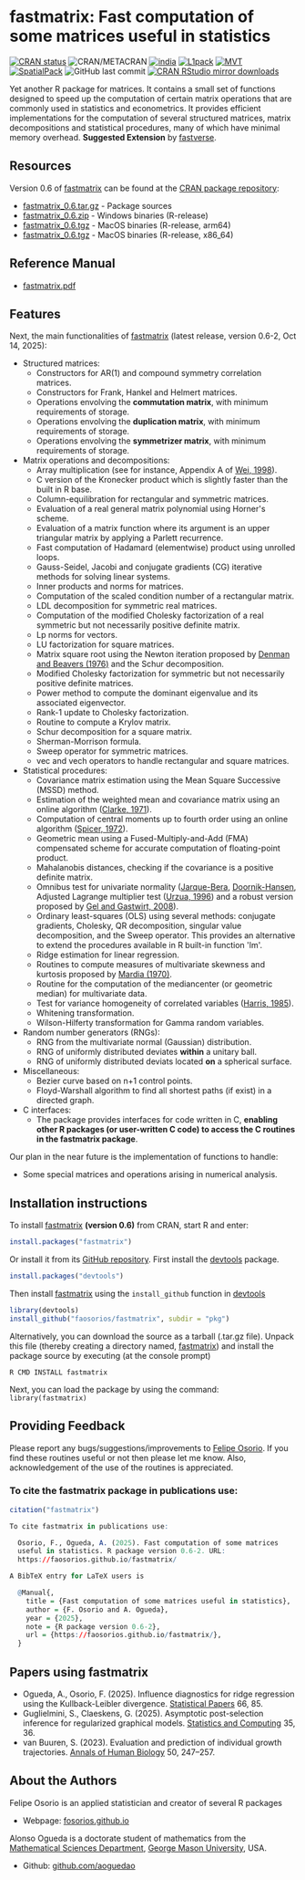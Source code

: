 # fastmatrix: Fast computation of some matrices useful in statistics

[![CRAN status](http://www.r-pkg.org/badges/version/fastmatrix)](https://cran.r-project.org/package=fastmatrix)
![CRAN/METACRAN](https://img.shields.io/cran/l/fastmatrix?color=informational)
[![india](https://img.shields.io/badge/Support-india-orange)](https://cran.r-project.org/package=india)
[![L1pack](https://img.shields.io/badge/Support-L1pack-orange)](https://cran.r-project.org/package=L1pack)
[![MVT](https://img.shields.io/badge/Support-MVT-orange)](https://cran.r-project.org/package=MVT)
[![SpatialPack](https://img.shields.io/badge/Support-SpatialPack-orange)](https://cran.r-project.org/package=SpatialPack)
![GitHub last commit](https://img.shields.io/github/last-commit/faosorios/fastmatrix)
[![CRAN RStudio mirror downloads](http://cranlogs.r-pkg.org/badges/fastmatrix)](https://cran.r-project.org/package=fastmatrix)

Yet another R package for matrices. It contains a small set of functions designed to speed up the computation of certain matrix operations that are commonly used in statistics and econometrics. It provides efficient implementations for the computation of several structured matrices, matrix decompositions and statistical procedures, many of which have minimal memory overhead. **Suggested Extension** by [fastverse](https://fastverse.github.io/fastverse/).

## Resources

Version 0.6 of [fastmatrix](https://github.com/faosorios/fastmatrix) can be found at the [CRAN package repository](https://cran.r-project.org/package=fastmatrix):

* [fastmatrix_0.6.tar.gz](https://cran.r-project.org/src/contrib/fastmatrix_0.6.tar.gz) - Package sources
* [fastmatrix_0.6.zip](https://cran.r-project.org/bin/windows/contrib/4.5/fastmatrix_0.6.zip) - Windows binaries (R-release)
* [fastmatrix_0.6.tgz](https://cran.r-project.org/bin/macosx/big-sur-arm64/contrib/4.5/fastmatrix_0.6.tgz) - MacOS binaries (R-release, arm64)
* [fastmatrix_0.6.tgz](https://cran.r-project.org/bin/macosx/big-sur-x86_64/contrib/4.5/fastmatrix_0.6.tgz) - MacOS binaries (R-release, x86_64)

## Reference Manual

* [fastmatrix.pdf](https://cran.r-project.org/web/packages/fastmatrix/fastmatrix.pdf)

## Features

Next, the main functionalities of [fastmatrix](https://github.com/faosorios/fastmatrix) (latest release, version 0.6-2, Oct 14, 2025):
* Structured matrices:
  * Constructors for AR(1) and compound symmetry correlation matrices.
  * Constructors for Frank, Hankel and Helmert matrices.
  * Operations envolving the **commutation matrix**, with minimum requirements of storage.
  * Operations envolving the **duplication matrix**, with minimum requirements of storage.
  * Operations envolving the **symmetrizer matrix**, with minimum requirements of storage.
* Matrix operations and decompositions:
  * Array multiplication (see for instance, Appendix A of [Wei, 1998](https://link.springer.com/book/9789813083295)).
  * C version of the Kronecker product which is slightly faster than the built in R base.
  * Column-equilibration for rectangular and symmetric matrices.
  * Evaluation of a real general matrix polynomial using Horner's scheme.
  * Evaluation of a matrix function where its argument is an upper triangular matrix by applying a Parlett recurrence.
  * Fast computation of Hadamard (elementwise) product using unrolled loops.
  * Gauss-Seidel, Jacobi and conjugate gradients (CG) iterative methods for solving linear systems.
  * Inner products and norms for matrices.
  * Computation of the scaled condition number of a rectangular matrix.
  * LDL decomposition for symmetric real matrices.
  * Computation of the modified Cholesky factorization of a real symmetric but not necessarily positive definite matrix.
  * Lp norms for vectors.
  * LU factorization for square matrices.
  * Matrix square root using the Newton iteration proposed by [Denman and Beavers (1976)](https://doi.org/10.1016/0096-3003(76)90020-5) and the Schur decomposition.
  * Modified Cholesky factorization for symmetric but not necessarily positive definite matrices.
  * Power method to compute the dominant eigenvalue and its associated eigenvector.
  * Rank-1 update to Cholesky factorization.
  * Routine to compute a Krylov matrix.
  * Schur decomposition for a square matrix.
  * Sherman-Morrison formula.
  * Sweep operator for symmetric matrices.
  * vec and vech operators to handle rectangular and square matrices.
* Statistical procedures:
  * Covariance matrix estimation using the Mean Square Successive (MSSD) method.
  * Estimation of the weighted mean and covariance matrix using an online algorithm ([Clarke, 1971](https://doi.org/10.2307/2346477)).
  * Computation of central moments up to fourth order using an online algorithm ([Spicer, 1972](https://doi.org/10.2307/2346477)).
  * Geometric mean using a Fused-Multiply-and-Add (FMA) compensated scheme for accurate computation of floating-point product.
  * Mahalanobis distances, checking if the covariance is a positive definite matrix.
  * Omnibus test for univariate normality ([Jarque-Bera](https://doi.org/10.1016/0165-1765(80)90024-5), [Doornik-Hansen](https://doi.org/10.1111/j.1468-0084.2008.00537.x), Adjusted Lagrange multiplier test ([Urzua, 1996](https://doi.org/10.1016/S0165-1765(96)00923-8)) and a robust version proposed by [Gel and Gastwirt, 2008](https://doi.org/10.1016/j.econlet.2007.05.022)).
  * Ordinary least-squares (OLS) using several methods: conjugate gradients, Cholesky, QR decomposition, singular value decomposition, and the Sweep operator. This provides an alternative to extend the procedures available in R built-in function 'lm'.
  * Ridge estimation for linear regression.
  * Routines to compute measures of multivariate skewness and kurtosis proposed by [Mardia (1970)](https://doi.org/10.2307/2346576).
  * Routine for the computation of the mediancenter (or geometric median) for multivariate data.
  * Test for variance homogeneity of correlated variables ([Harris, 1985](https://doi.org/10.1093/biomet/72.1.103)).
  * Whitening transformation.
  * Wilson-Hilferty transformation for Gamma random variables.
* Random number generators (RNGs):
  * RNG from the multivariate normal (Gaussian) distribution.
  * RNG of uniformly distributed deviates **within** a unitary ball.
  * RNG of uniformly distributed deviats located **on** a spherical surface.
* Miscellaneous:
  * Bezier curve based on n+1 control points.
  * Floyd-Warshall algorithm to find all shortest paths (if exist) in a directed graph.
* C interfaces:
  * The package provides interfaces for code written in C, **enabling other R packages (or user-written C code) to access the C routines in the fastmatrix package**.

Our plan in the near future is the implementation of functions to handle:
* Some special matrices and operations arising in numerical analysis.

## Installation instructions

To install [fastmatrix](https://github.com/faosorios/fastmatrix) **(version 0.6)** from CRAN, start R and enter:
```r
install.packages("fastmatrix")
```

Or install it from its [GitHub repository](https://github.com/faosorios/fastmatrix). First install the [devtools](https://devtools.r-lib.org/) package.
```r
install.packages("devtools")
```

Then install [fastmatrix](https://github.com/faosorios/fastmatrix) using the `install_github` function in [devtools](https://devtools.r-lib.org/)
```r
library(devtools)
install_github("faosorios/fastmatrix", subdir = "pkg")
```

Alternatively, you can download the source as a tarball (.tar.gz file). Unpack this file (thereby creating a directory named, [fastmatrix](https://github.com/faosorios/fastmatrix)) and install the package source by executing (at the console prompt)
```
R CMD INSTALL fastmatrix
```

Next, you can load the package by using the command: `library(fastmatrix)`

## Providing Feedback

Please report any bugs/suggestions/improvements to [Felipe Osorio](https://faosorios.github.io/). If you find these routines useful or not then please let me know. Also, acknowledgement of the use of the routines is appreciated.

### To cite the fastmatrix package in publications use:
``` r
citation("fastmatrix")

To cite fastmatrix in publications use:

  Osorio, F., Ogueda, A. (2025). Fast computation of some matrices
  useful in statistics. R package version 0.6-2. URL:
  https://faosorios.github.io/fastmatrix/

A BibTeX entry for LaTeX users is

  @Manual{,
    title = {Fast computation of some matrices useful in statistics},
    author = {F. Osorio and A. Ogueda},
    year = {2025},
    note = {R package version 0.6-2},
    url = {https://faosorios.github.io/fastmatrix/},
  }
```
## Papers using fastmatrix
- Ogueda, A., Osorio, F. (2025). Influence diagnostics for ridge regression using the Kullback-Leibler divergence. [Statistical Papers](https://doi.org/10.1007/s00362-025-01701-1) 66, 85.
- Guglielmini, S., Claeskens, G. (2025). Asymptotic post-selection inference for regularized graphical models. [Statistics and Computing](https://doi.org/10.1007/s11222-025-10564-3) 35, 36.
- van Buuren, S. (2023). Evaluation and prediction of individual growth trajectories. [Annals of Human Biology](https://doi.org/10.1080/03014460.2023.2190619) 50, 247–257.

## About the Authors

Felipe Osorio is an applied statistician and creator of several R packages
* Webpage: [fosorios.github.io](https://faosorios.github.io/)

Alonso Ogueda is a doctorate student of mathematics from the [Mathematical Sciences Department](https://catalog.gmu.edu/colleges-schools/science/mathematical-sciences/), [George Mason University](https://www2.gmu.edu/), USA.
* Github: [github.com/aoguedao](https://github.com/aoguedao)
